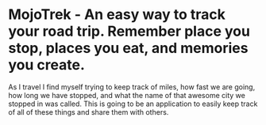 MojoTrek - An easy way to track your road trip. Remember place you stop, places you eat, and memories you create.
=================================================

As I travel I find myself trying to keep track of miles, how fast we are going, how long we have stopped, and what the name of that awesome city we stopped in was called.  This is going to be an application to easily keep track of all of these things and share them with others.
